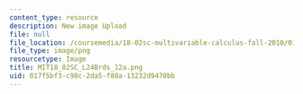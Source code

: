 ```yaml
---
content_type: resource
description: New image Upload
file: null
file_location: /coursemedia/18-02sc-multivariable-calculus-fall-2010/017f5bf3c98c2da5f88a13232d9470bb_MIT18_02SC_L24Brds_12a.png
file_type: image/png
resourcetype: Image
title: MIT18_02SC_L24Brds_12a.png
uid: 017f5bf3-c98c-2da5-f88a-13232d9470bb
---
```

